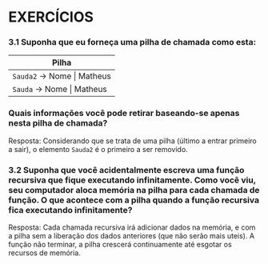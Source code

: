 # EXERCÍCIOS

### 3.1 Suponha que eu forneça uma pilha de chamada como esta:

| Pilha                       |
| --------------------------- |
| `Sauda2` -> Nome \| Matheus |
| `Sauda` -> Nome \| Matheus  |

### Quais informações você pode retirar baseando-se apenas nesta pilha de chamada?

Resposta: Considerando que se trata de uma pilha (último a entrar primeiro a sair), o elemento `Sauda2` é o primeiro a ser removido.

### 3.2 Suponha que você acidentalmente escreva uma função recursiva que fique executando infinitamente. Como você viu, seu computador aloca memória na pilha para cada chamada de função. O que acontece com a pilha quando a função recursiva fica executando infinitamente?

Resposta: Cada chamada recursiva irá adicionar dados na memória, e com a pilha sem a liberação dos dados anteriores (que não serão mais uteis). A função não terminar, a pilha crescerá continuamente até esgotar os recursos de memória.
